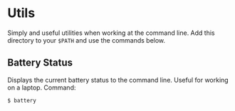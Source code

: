 # Utils

Simply and useful utilities when working at the command line. Add this directory to your `$PATH` and use the commands below.

## Battery Status

Displays the current battery status to the command line. Useful for working on a laptop. Command:

```sh
$ battery
```

